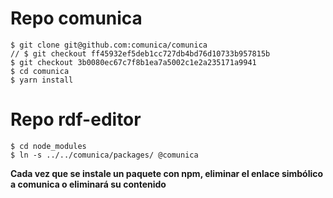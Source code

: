 # Repo comunica

    $ git clone git@github.com:comunica/comunica
    // $ git checkout ff45932ef5deb1cc727db4bd76d10733b957815b
    $ git checkout 3b0080ec67c7f8b1ea7a5002c1e2a235171a9941
    $ cd comunica
    $ yarn install

# Repo rdf-editor
    $ cd node_modules
    $ ln -s ../../comunica/packages/ @comunica

**Cada vez que se instale un paquete con npm, eliminar el enlace simbólico a comunica o eliminará su contenido**
